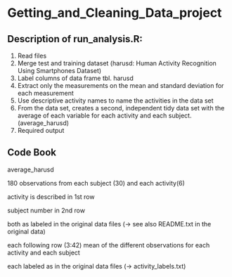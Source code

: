 Getting_and_Cleaning_Data_project
=================================
Description of run_analysis.R:
------------------------------
1. Read files
2. Merge test and training dataset (harusd: Human Activity Recognition Using Smartphones Dataset)
3. Label columns of data frame tbl. harusd
4. Extract only the measurements on the mean and standard deviation for each measurement
5. Use descriptive activity names to name the activities in the data set
6. From the data set, creates a second, independent tidy data set with the average of each variable for each activity and each subject. (average_harusd)
7. Required output

Code Book
---------
average_harusd

180 observations from each subject (30) and each activity(6)

activity is described in 1st row

subject number in 2nd row

both as labeled in the original data files (-> see also README.txt in the original data)

each following row (3:42) mean of the different observations for each activity and each subject

each labeled as in the original data files (-> activity_labels.txt)
